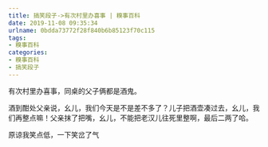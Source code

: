 ```yaml
---
title: 搞笑段子->有次村里办喜事 | 糗事百科
date: 2019-11-08 09:35:34
urlname: 0bdda73772f28f840b6b85123f70c115
tags: 
- 糗事百科
categories:
- 糗事百科
- 搞笑段子
---
```

有次村里办喜事，同桌的父子俩都是酒鬼。

酒到酣处父亲说，幺儿，我们今天是不是差不多了？儿子把酒壶凑过去，幺儿，我们再整点嘛！父亲抹了把嘴，幺儿，不能把老汉儿往死里整啊，最后二两了哈。

原谅我笑点低，一下笑岔了气


